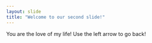 ```yaml
---
layout: slide
title: "Welcome to our second slide!"
---
```

You are the love of my life!
Use the left arrow to go back!
